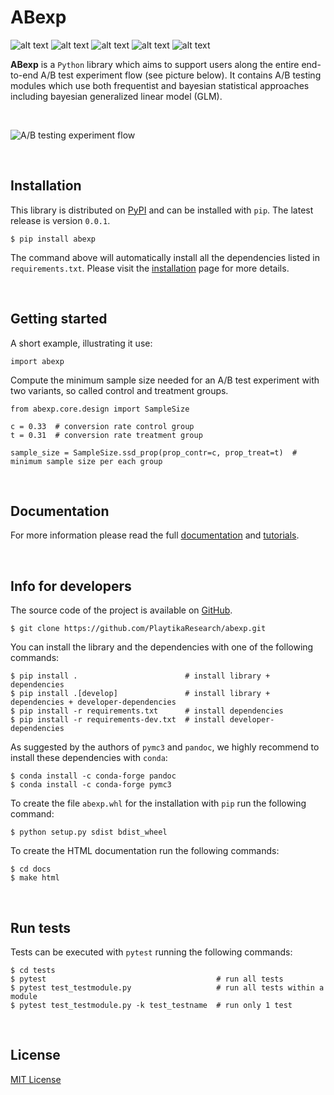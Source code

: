 [comment]: <> (Modify also docs/installation.rst if change the README.md)
[comment]: <> (Modify also LICENSE.rst if change the README.md)

ABexp
=====

[comment]: <> (Modify also docs/badges.rst if you change the badges)
[comment]: <> (Modify also LICENSE.rst if you change the license)
![alt text](https://img.shields.io/badge/build-passing-brightgreen)
![alt text](https://img.shields.io/badge/docs-passing-brightgreen)
![alt text](https://img.shields.io/badge/coverage-95%25-green)
![alt text](https://img.shields.io/badge/version-0.0.1-blue)
![alt text](https://img.shields.io/badge/license-MIT-blue)

**ABexp**  is a ``Python`` library which aims to support users along the entire end-to-end A/B test experiment flow
(see picture below). It contains A/B testing modules which use both frequentist and bayesian statistical approaches
including bayesian generalized linear model (GLM).

<br/>

![A/B testing experiment flow](https://github.com/PlaytikaResearch/abexp/blob/main/docs/src/img/experiment_flow.png)

<br/>


Installation
------------

This library is distributed on [PyPI](https://pypi.org/project/abexp/) and
can be installed with ``pip``. The latest release is version ``0.0.1``.

~~~~~~~~~~~~~~~~~~~~~~~~~~~~~~~~~~~~~~~~~~~~~~~~~~~~~~~~~~~~~~~~~~~~~~~~~~~~~~~~~~~~~~~~~~~~~~~~~~~~~~~~~~~~~~~~~~~~~~~~
$ pip install abexp
~~~~~~~~~~~~~~~~~~~~~~~~~~~~~~~~~~~~~~~~~~~~~~~~~~~~~~~~~~~~~~~~~~~~~~~~~~~~~~~~~~~~~~~~~~~~~~~~~~~~~~~~~~~~~~~~~~~~~~~~

The command above will automatically install all the dependencies listed in ``requirements.txt``. Please visit the
[installation](https://playtikaresearch.github.io/abexp/installation.html)
page for more details.

<br/>

Getting started
---------------
A short example, illustrating it use:

~~~~~~~~~~~~~~~
import abexp
~~~~~~~~~~~~~~~

Compute the minimum sample size needed for an A/B test experiment with two variants, so called control and treatment
groups.

~~~~~~~~~~~~~~~~~~~~~~~~~~~~~~~~~~~~~~~~~~~~~~~~~~~~~~~~~~~~~~~~~~~~~~~~~~~~~~~~~~~~~~~~~~~~~~~~~~~
from abexp.core.design import SampleSize

c = 0.33  # conversion rate control group
t = 0.31  # conversion rate treatment group

sample_size = SampleSize.ssd_prop(prop_contr=c, prop_treat=t)  # minimum sample size per each group
~~~~~~~~~~~~~~~~~~~~~~~~~~~~~~~~~~~~~~~~~~~~~~~~~~~~~~~~~~~~~~~~~~~~~~~~~~~~~~~~~~~~~~~~~~~~~~~~~~~

<br/>

Documentation
-------------
For more information please read the full
[documentation](https://playtikaresearch.github.io/abexp/abexp.html)
and
[tutorials](https://playtikaresearch.github.io/abexp/tutorials.html).

<br/>

Info for developers
-------------------

The source code of the project is available on [GitHub](https://github.com/PlaytikaResearch/abexp).

~~~~~~~~~~~~~~~~~~~~~~~~~~~~~~~~~~~~~~~~~~~~~~~~~~~~~~~~~~~~
$ git clone https://github.com/PlaytikaResearch/abexp.git
~~~~~~~~~~~~~~~~~~~~~~~~~~~~~~~~~~~~~~~~~~~~~~~~~~~~~~~~~~~~

You can install the library and the dependencies with one of the following commands:

~~~~~~~~~~~~~~~~~~~~~~~~~~~~~~~~~~~~~~~~~~~~~~~~~~~~~~~~~~~~~~~~~~~~~~~~~~~~~~~~~~~~~~~~~~~~~~~~
$ pip install .                        # install library + dependencies
$ pip install .[develop]               # install library + dependencies + developer-dependencies
$ pip install -r requirements.txt      # install dependencies
$ pip install -r requirements-dev.txt  # install developer-dependencies
~~~~~~~~~~~~~~~~~~~~~~~~~~~~~~~~~~~~~~~~~~~~~~~~~~~~~~~~~~~~~~~~~~~~~~~~~~~~~~~~~~~~~~~~~~~~~~~~

As suggested by the authors of ``pymc3`` and ``pandoc``, we highly recommend to install these dependencies with
``conda``:

~~~~~~~~~~~~~~~~~~~~~~~~~~~~~~~~~~~~~
$ conda install -c conda-forge pandoc
$ conda install -c conda-forge pymc3
~~~~~~~~~~~~~~~~~~~~~~~~~~~~~~~~~~~~~

To create the file ``abexp.whl`` for the installation with ``pip`` run the following command:

~~~~~~~~~~~~~~~~~~~~~~~~~~~~~~~~~~~
$ python setup.py sdist bdist_wheel
~~~~~~~~~~~~~~~~~~~~~~~~~~~~~~~~~~~

To create the HTML documentation run the following commands:

~~~~~~~~~~~
$ cd docs
$ make html
~~~~~~~~~~~

<br/>

Run tests
---------

Tests can be executed with ``pytest`` running the following commands:

~~~~~~~~~~~~~~~~~~~~~~~~~~~~~~~~~~~~~~~~~~~~~~~~~~~~~~~~~~~~~~~~~~~~~~~~~~~~~~
$ cd tests
$ pytest                                      # run all tests
$ pytest test_testmodule.py                   # run all tests within a module
$ pytest test_testmodule.py -k test_testname  # run only 1 test
~~~~~~~~~~~~~~~~~~~~~~~~~~~~~~~~~~~~~~~~~~~~~~~~~~~~~~~~~~~~~~~~~~~~~~~~~~~~~~

<br/>

License
-------

[MIT License](LICENSE)
